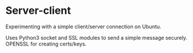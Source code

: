 # Server-client
Experimenting with a simple client/server connection on Ubuntu. 

Uses Python3 socket and SSL modules to send a simple message securely. OPENSSL for creating certs/keys.
